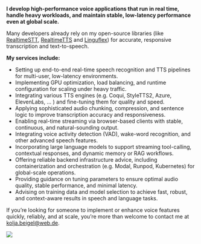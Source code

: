 **I develop high-performance voice applications that run in real time, handle heavy workloads, and maintain stable, low-latency performance even at global scale.**  

Many developers already rely on my open-source libraries (like [RealtimeSTT](https://github.com/KoljaB/RealtimeSTT), [RealtimeTTS](https://github.com/KoljaB/RealtimeTTS) and [Linguflex](https://github.com/KoljaB/Linguflex)) for accurate, responsive transcription and text-to-speech.

**My services include:**
- Setting up end-to-end real-time speech recognition and TTS pipelines for multi-user, low-latency environments.
- Implementing GPU optimization, load balancing, and runtime configuration for scaling under heavy traffic.
- Integrating various TTS engines (e.g. Coqui, StyleTTS2, Azure, ElevenLabs, ... ) and fine-tuning them for quality and speed.
- Applying sophisticated audio chunking, compression, and sentence logic to improve transcription accuracy and responsiveness.
- Enabling real-time streaming via browser-based clients with stable, continuous, and natural-sounding output.
- Integrating voice activity detection (VAD), wake-word recognition, and other advanced speech features.
- Incorporating large language models to support streaming tool-calling, contextual responses, and dynamic memory or RAG workflows.
- Offering reliable backend infrastructure advice, including containerization and orchestration (e.g. Modal, Runpod, Kubernetes) for global-scale operations.
- Providing guidance on tuning parameters to ensure optimal audio quality, stable performance, and minimal latency.
- Advising on training data and model selection to achieve fast, robust, and context-aware results in speech and language tasks.

If you’re looking for someone to implement or enhance voice features quickly, reliably, and at scale, you’re more than welcome to contact me at [kolja.beigel@web.de](mailto:kolja.beigel@web.de).

<a href="https://github.com/KoljaB">
    <img src="https://github-stats-alpha.vercel.app/api?username=KoljaB&cc=22272e&tc=37BCF6&ic=fff&bc=0000">
</a>
